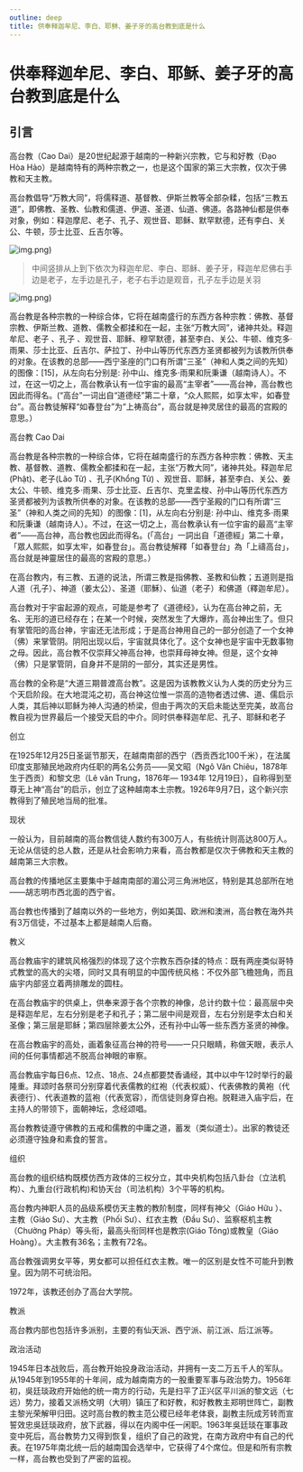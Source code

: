 ```yaml
---
outline: deep
title: 供奉释迦牟尼、李白、耶稣、姜子牙的高台教到底是什么
---
```


# 供奉释迦牟尼、李白、耶稣、姜子牙的高台教到底是什么

## 引言

高台教（Cao Dai）是20世纪起源于越南的一种新兴宗教，它与和好教（Đạo Hòa Hảo）是越南特有的两种宗教之一，也是这个国家的第三大宗教，仅次于佛教和天主教。

高台教倡导“万教大同”，将儒释道、基督教、伊斯兰教等全部杂糅，包括“三教五道”，即佛教、圣教、仙教和儒道、伊道、圣道、仙道、佛道。各路神仙都是供奉对象，例如：释迦摩尼、老子、孔子、观世音、耶稣、默罕默德，还有李白、关公、牛顿，莎士比亚、丘吉尔等。

![img.png](https://vansiit.cc/img/caodaism/cao-dai-1.jpg/Cao_Dai_Temple_Vietnam.jpg))
> 中间竖排从上到下依次为释迦牟尼、李白、耶稣、姜子牙，释迦牟尼佛右手边是老子，左手边是孔子，老子右手边是观音，孔子左手边是关羽


![img.png](https://vansiit.cc/img/caodaism/cao-dai-1.jpg/2F1634527046189697.jpg))

高台教是各种宗教的一种综合体，它将在越南盛行的东西方各种宗教：佛教、基督宗教、伊斯兰教、道教、儒教全都揉和在一起，主张“万教大同”，诸神共处。释迦牟尼、老子 、孔子 、观世音、耶稣、穆罕默德，甚至李白、关公、牛顿、维克多·雨果、莎士比亚、丘吉尔、萨拉丁、孙中山等历代东西方圣贤都被列为该教所供奉的对象。在该教的总部——西宁圣座的门口有所谓“三圣”（神和人类之间的先知）的图像：[15]，从左向右分别是: 孙中山、维克多·雨果和阮秉谦（越南诗人）。不过，在这一切之上，高台教承认有一位宇宙的最高“主宰者”——高台神，高台教也因此而得名。(“高台”一词出自“道德经”第二十章，“众人熙熙，如享太牢，如春登台”。高台教徒解释“如春登台”为“上祷高台”，高台就是神灵居住的最高的宫殿的意思。）




高台教 Cao Dai


高台教是各种宗教的一种综合体，它将在越南盛行的东西方各种宗教：佛教、天主教、基督教、道教、儒教全都揉和在一起，主张“万教大同”，诸神共处。释迦牟尼(Phật)、老子(Lão Tử) 、孔子(Khổng Tử) 、观世音、耶稣，甚至李白、关公、姜太公、牛顿、维克多·雨果、莎士比亚、丘吉尔、克里孟梭、孙中山等历代东西方圣贤都被列为该教所供奉的对象。在该教的总部——西宁圣殿的门口有所谓“三圣”（神和人类之间的先知）的图像：[1]，从左向右分别是: 孙中山、维克多·雨果和阮秉谦（越南诗人）。不过，在这一切之上，高台教承认有一位宇宙的最高“主宰者”——高台神，高台教也因此而得名。(「高台」一詞出自「道德經」第二十章，「眾人熙熙，如享太牢，如春登台」。高台教徒解釋「如春登台」為「上禱高台」，高台就是神靈居住的最高的宮殿的意思。）



在高台教内，有三教、五道的说法，所谓三教是指佛教、圣教和仙教；五道则是指人道（孔子）、神道（姜太公）、圣道（耶穌）、仙道（老子）和佛道（釋迦牟尼）。



高台教对于宇宙起源的观点，可能是参考了《道德经》，认为在高台神之前，无名、无形的道已经存在；在某一个时候，突然发生了大爆炸，高台神出生了。但只有掌管阳的高台神，宇宙还无法形成；于是高台神用自己的一部分创造了一个女神（佛）来掌管阴。阴阳出现以后，宇宙就具体化了。这个女神也是宇宙中无数事物之母。因此，高台教不仅崇拜父神高台神，也崇拜母神女神。但是，这个女神（佛）只是掌管阴，自身并不是阴的一部分，其实还是男性。



高台教的全称是“大道三期普渡高台教”。这是因为该教教义认为人类的历史分为三个天启阶段。在大地混沌之初，高台神这位惟一崇高的造物者透过佛、道、儒启示人类，其后神以耶稣为神人沟通的桥梁，但由于两次的天启未能达至完美，故高台教自视为世界最后一个接受天启的中介。同时供奉释迦牟尼、孔子、耶稣和老子

创立



在1925年12月25日圣诞节那天，在越南南部的西宁（西贡西北100千米），在法属印度支那殖民地政府内任职的两名公务员——吴文昭（Ngô Văn Chiêu，1878年生于西贡）和黎文忠（Lê văn Trung，1876年— 1934年 12月19日），自称得到至尊无上神“高台”的启示，创立了这种越南本土宗教。1926年9月7日，这个新兴宗教得到了殖民地当局的批准。



现状



一般认为，目前越南的高台教信徒人数约有300万人，有些统计则高达800万人。无论从信徒的总人数，还是从社会影响力来看，高台教都是仅次于佛教和天主教的越南第三大宗教。



高台教的传播地区主要集中于越南南部的湄公河三角洲地区，特别是其总部所在地——胡志明市西北面的西宁省。

高台教也传播到了越南以外的一些地方，例如美国、欧洲和澳洲，高台教在海外共有3万信徒，不过基本上都是越南人后裔。



教义



高台教庙宇的建筑风格强烈的体现了这个宗教东西杂揉的特点：既有两座类似哥特式教堂的高大的尖塔，同时又具有明显的中国传统风格：不仅外部飞檐翘角，而且庙宇内部竖立着两排雕龙的圆柱。



在高台教庙宇的供桌上，供奉来源于各个宗教的神像，总计约数十位：最高层中央是释迦牟尼，左右分别是老子和孔子；第二层中间是观音，左右分别是李太白和关圣像；第三层是耶稣；第四层除姜太公外，还有孙中山等一些东西方圣贤的神像。



在高台教庙宇的高处，画着象征高台神的符号——一只只眼睛，称做天眼，表示人间的任何事情都逃不脱高台神眼的审察。



高台教庙宇每日6点、12点、18点、24点都要焚香诵经，其中以中午12时举行的最隆重。拜颂时各祭司分别穿着代表儒教的红袍（代表权威）、代表佛教的黄袍（代表德行）、代表道教的蓝袍（代表宽容），而信徒则身穿白袍。脱鞋进入庙宇后，在主持人的带领下，面朝神坛，念经颂唱。



高台教教徒遵守佛教的五戒和儒教的中庸之道，蓄发（类似道士）。出家的教徒还必须遵守独身和素食的誓言。



组织



高台教的组织结构既模仿西方政体的三权分立，其中央机构包括八卦台（立法机构）、九重台(行政机构)和协天台（司法机构）3个平等的机构。



高台教内神职人员的品级系模仿天主教的教阶制度，同样有神父（Giáo Hữu ）、主教（Giáo Sư）、大主教（Phối Sư）、红衣主教（Ðầu Sư）、监察枢机主教（Chưởng Pháp）等头衔，最高头衔同样也是教宗(Giáo Tông)或教皇（Giáo Hoàng）。大主教有36名；主教有72名。



高台教强调男女平等，男女都可以担任红衣主教。唯一的区别是女性不可能升到教皇。因为阴不可统治阳。

1972年，该教还创办了高台大学院。



教派



高台教内部也包括许多派别，主要的有仙天派、西宁派、前江派、后江派等。



政治活动



1945年日本战败后，高台教开始投身政治活动，并拥有一支二万五千人的军队。从1945年到1955年的十年间，成为越南南方的一股重要军事与政治势力。1956年初，吳廷琰政府开始他的统一南方的行动，先是扫平了正兴区平川派的黎文远（七远）势力，接着又派杨文明（大明）镇压了和好教，和好教教主郑明世阵亡，副教主黎光荣解甲归田。这时高台教的教主范公稷已经年老体衰，副教主阮成芳转而宣誓效忠吳廷琰政府，放下武器，得以在内阁中任一闲职。1963年吳廷琰在軍事政变中死后，高台教势力又得到恢复，组织了自己的政党，在南方政府中有自己的代表。在1975年南北统一后的越南国会选举中，它获得了4个席位。但是和所有宗教一样，高台教也受到了严密的监视。
